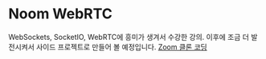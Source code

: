 # Noom WebRTC 
WebSockets, SocketIO, WebRTC에 흥미가 생겨서 수강한 강의. 
이후에 조금 더 발전시켜서 사이드 프로젝트로 만들어 볼 예정입니다.
[Zoom 클론 코딩](https://nomadcoders.co/noom)
